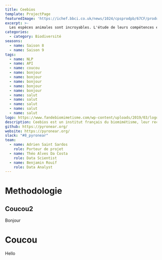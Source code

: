```yaml
---
title: Ceebios
template: ProjectPage
featuredImage: 'https://ichef.bbci.co.uk/news/1024/cpsprodpb/67CF/production/_108857562_mediaitem108857561.jpg'
excerpt: >-
  Les espèces animales sont incroyables. L'étude de leurs compétences est appelée le bio-mimétisme. Ce projet Data For Good avait pour but de créer un outil pour explorer la hiérarchie des espèces. 
categories:
  - category: Biodiversité
seasons:
  - name: Saison 8
  - name: Saison 9
tags:
  - name: NLP
  - name: API
  - name: coucou
  - name: bonjour
  - name: bonjour
  - name: bonjour
  - name: bonjour
  - name: bonjour
  - name: salut
  - name: salut
  - name: salut
  - name: salut
  - name: salut
logo: https://www.fandebiomimetisme.com/wp-content/uploads/2019/03/logo-ceebios.jpg
description: Ceebios est un institut français du biomimétisme, leur recherche s'intéresse au monde du vivant
github: https://pyronear.org/
website: https://pyronear.org/
slack: "#8_pyronear"
team:
  - name: Adrien Saint Sardos
    role: Porteur de projet
  - name: Théo Alves Da Costa
    role: Data Scientist
  - name: Benjamin Rouif
    role: Data Analyst
---
```



# Methodologie

## Coucou2
Bonjour

# Coucou
Hello